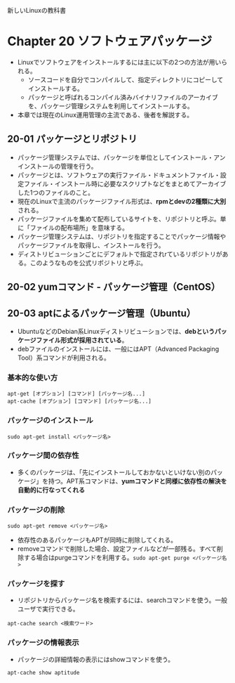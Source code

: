 新しいLinuxの教科書

# Chapter 20 ソフトウェアパッケージ
- Linuxでソフトウェアをインストールするには主に以下の2つの方法が用いられる。
  - ソースコードを自分でコンパイルして、指定ディレクトリにコピーしてインストールする。
  - パッケージと呼ばれるコンパイル済みバイナリファイルのアーカイブを、パッケージ管理システムを利用してインストールする。
- 本章では現在のLinux運用管理の主流である、後者を解説する。

## 20-01 パッケージとリポジトリ
- パッケージ管理システムでは、パッケージを単位としてインストール・アンインストールの管理を行う。
- パッケージとは、ソフトウェアの実行ファイル・ドキュメントファイル・設定ファイル・インストール時に必要なスクリプトなどをまとめてアーカイブした1つのファイルのこと。
- 現在のLinuxで主流のパッケージファイル形式は、**rpmとdevの2種類に大別**される。
- パッケージファイルを集めて配布しているサイトを、リポジトリと呼ぶ。単に「ファイルの配布場所」を意味する。
- パッケージ管理システムは、リポジトリを指定することでパッケージ情報やパッケージファイルを取得し、インストールを行う。
- ディストリビューションごとにデフォルトで指定されrているリポジトリがある。このようなものを公式リポジトリと呼ぶ。

## 20-02 yumコマンド - パッケージ管理（CentOS）

## 20-03 aptによるパッケージ管理（Ubuntu）
- UbuntuなどのDebian系Linuxディストリビューションでは、**debというパッケージファイル形式が採用されている**。
- debファイルのインストールには、一般にはAPT（Advanced Packaging Tool）系コマンドが利用される。

### 基本的な使い方
```
apt-get [オプション] [コマンド] [パッケージ名...]
apt-cache [オプション] [コマンド] [パッケージ名...]
```

### パッケージのインストール
```
sudo apt-get install <パッケージ名>
```

### パッケージ間の依存性
- 多くのパッケージは、「先にインストールしておかないといけない別のパッケージ」を持つ。APT系コマンドは、**yumコマンドと同様に依存性の解決を自動的に行なってくれる**

### パッケージの削除
```
sudo apt-get remove <パッケージ名>
```
- 依存性のあるパッケージもAPTが同時に削除してくれる。
- removeコマンドで削除した場合、設定ファイルなどが一部残る。すべて削除する場合はpurgeコマンドを利用する。`sudo apt-get purge <パッケージ名>`

### パッケージを探す
- リポジトリからパッケージ名を検索するには、searchコマンドを使う。一般ユーザで実行できる。
```
apt-cache search <検索ワード>
```

### パッケージの情報表示
- パッケージの詳細情報の表示にはshowコマンドを使う。
```
apt-cache show aptitude
```

